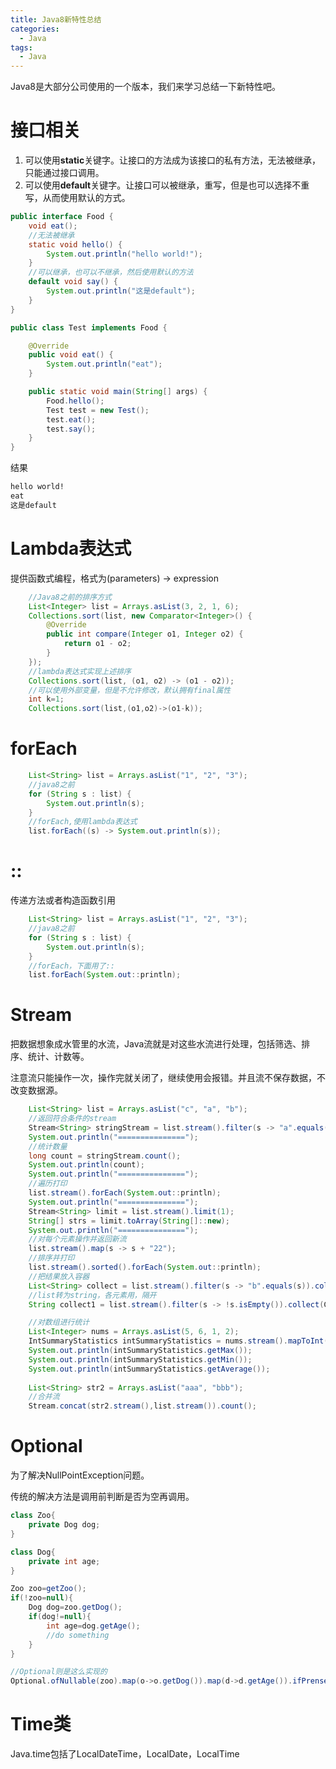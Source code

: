 ```yaml
---
title: Java8新特性总结
categories:
  - Java
tags:
  - Java
---
```

Java8是大部分公司使用的一个版本，我们来学习总结一下新特性吧。

<!--more-->

# 接口相关

1. 可以使用**static**关键字。让接口的方法成为该接口的私有方法，无法被继承，只能通过接口调用。
2. 可以使用**default**关键字。让接口可以被继承，重写，但是也可以选择不重写，从而使用默认的方式。

```java
public interface Food {
    void eat();
	//无法被继承
    static void hello() {
        System.out.println("hello world!");
    }
	//可以继承，也可以不继承，然后使用默认的方法
    default void say() {
        System.out.println("这是default");
    }
}
```

```java
public class Test implements Food {

    @Override
    public void eat() {
        System.out.println("eat");
    }

    public static void main(String[] args) {
        Food.hello();
        Test test = new Test();
        test.eat();
        test.say();
    }
}
```
结果
```bash
hello world!
eat
这是default
```

# Lambda表达式

提供函数式编程，格式为(parameters) -> expression

```java
    //Java8之前的排序方式
    List<Integer> list = Arrays.asList(3, 2, 1, 6);
    Collections.sort(list, new Comparator<Integer>() {
        @Override
        public int compare(Integer o1, Integer o2) {
            return o1 - o2;
        }
    });
    //lambda表达式实现上述排序
    Collections.sort(list, (o1, o2) -> (o1 - o2));
    //可以使用外部变量，但是不允许修改，默认拥有final属性
    int k=1;
    Collections.sort(list,(o1,o2)->(o1-k));
```

# forEach

```java
    List<String> list = Arrays.asList("1", "2", "3");
    //java8之前
    for (String s : list) {
        System.out.println(s);
    }
    //forEach,使用lambda表达式
    list.forEach((s) -> System.out.println(s));
```

# ::

传递方法或者构造函数引用

```java
    List<String> list = Arrays.asList("1", "2", "3");
    //java8之前
    for (String s : list) {
        System.out.println(s);
    }
    //forEach，下面用了::
    list.forEach(System.out::println);
```

# Stream

把数据想象成水管里的水流，Java流就是对这些水流进行处理，包括筛选、排序、统计、计数等。

注意流只能操作一次，操作完就关闭了，继续使用会报错。并且流不保存数据，不改变数据源。

```java
    List<String> list = Arrays.asList("c", "a", "b");
    //返回符合条件的stream
    Stream<String> stringStream = list.stream().filter(s -> "a".equals(s));
    System.out.println("===============");
    //统计数量
    long count = stringStream.count();
    System.out.println(count);
    System.out.println("===============");
    //遍历打印
    list.stream().forEach(System.out::println);
    System.out.println("===============");
    Stream<String> limit = list.stream().limit(1);
    String[] strs = limit.toArray(String[]::new);
    System.out.println("===============");
    //对每个元素操作并返回新流
    list.stream().map(s -> s + "22");
    //排序并打印
    list.stream().sorted().forEach(System.out::println);
    //把结果放入容器
    List<String> collect = list.stream().filter(s -> "b".equals(s)).collect(Collectors.toList());
    //list转为string，各元素用，隔开
    String collect1 = list.stream().filter(s -> !s.isEmpty()).collect(Collectors.joining(","));

    //对数组进行统计
    List<Integer> nums = Arrays.asList(5, 6, 1, 2);
    IntSummaryStatistics intSummaryStatistics = nums.stream().mapToInt(x -> x).summaryStatistics();
    System.out.println(intSummaryStatistics.getMax());
    System.out.println(intSummaryStatistics.getMin());
    System.out.println(intSummaryStatistics.getAverage());
    
    List<String> str2 = Arrays.asList("aaa", "bbb");
    //合并流
    Stream.concat(str2.stream(),list.stream()).count();
```

# Optional

为了解决NullPointException问题。

传统的解决方法是调用前判断是否为空再调用。

```java
class Zoo{
    private Dog dog;
}

class Dog{
    private int age;
}
```

```java
Zoo zoo=getZoo();
if(!zoo=null){
    Dog dog=zoo.getDog();
    if(dog!=null){
        int age=dog.getAge();
        //do something
    }
}
```

```java
//Optional则是这么实现的
Optional.ofNullable(zoo).map(o->o.getDog()).map(d->d.getAge()).ifPrensent(age->//do something)
```

# Time类

Java.time包括了LocalDateTime，LocalDate，LocalTime

